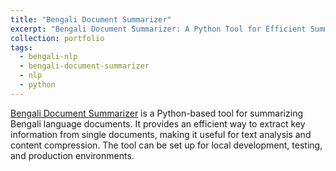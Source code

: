 ```yaml
---
title: "Bengali Document Summarizer"
excerpt: "Bengali Document Summarizer: A Python Tool for Efficient Summarization of Bengali Texts."
collection: portfolio
tags:
  - bengali-nlp
  - bengali-document-summarizer
  - nlp
  - python
---
```


[Bengali Document Summarizer](https://github.com/porimol/bengali-document-summarizer) is a Python-based tool for summarizing Bengali language documents. It provides an efficient way to extract key information from single documents, making it useful for text analysis and content compression. The tool can be set up for local development, testing, and production environments.
